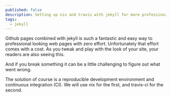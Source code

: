 ```yaml
---
published: false
description: Setting up nix and travis with jekyll for more professionalism
tags:
  - jekyll
---
```

Github pages combined with jekyll is such a fantastic and easy way to professional looking web pages with zero effort. Unfortunately that effort comes with a cost. As you tweak and play with the look of your site, your readers are also seeing this.

And if you break something it can be a little challenging to figure out what went wrong.

The solution of course is a reproducible development environment and continuous integration (CI).
We will use nix for the first, and travis-ci for the second.